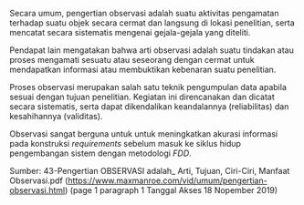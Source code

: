 Secara umum, pengertian observasi adalah suatu aktivitas pengamatan terhadap suatu objek secara cermat dan langsung di lokasi penelitian, serta mencatat secara sistematis mengenai gejala-gejala yang diteliti.

Pendapat lain mengatakan bahwa arti observasi adalah suatu tindakan atau proses mengamati sesuatu atau seseorang dengan cermat untuk mendapatkan informasi atau membuktikan kebenaran suatu penelitian.

Proses observasi merupakan salah satu teknik pengumpulan data apabila sesuai dengan tujuan penelitian. Kegiatan ini direncanakan dan dicatat secara sistematis, serta dapat dikendalikan keandalannya (reliabilitas) dan kesahihannya (validitas).

Observasi sangat berguna untuk untuk meningkatkan akurasi informasi pada konstruksi _requirements_ sebelum masuk ke siklus hidup pengembangan sistem dengan metodologi _FDD_.

Sumber: 
    43-Pengertian OBSERVASI adalah_ Arti, Tujuan, Ciri-Ciri, Manfaat Observasi.pdf
    (https://www.maxmanroe.com/vid/umum/pengertian-observasi.html)
    (page 1 paragraph 1 Tanggal Akses 18 Nopember 2019)